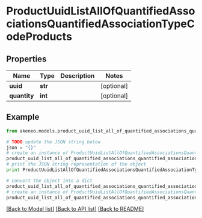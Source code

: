# ProductUuidListAllOfQuantifiedAssociationsQuantifiedAssociationTypeCodeProducts


## Properties
Name | Type | Description | Notes
------------ | ------------- | ------------- | -------------
**uuid** | **str** |  | [optional] 
**quantity** | **int** |  | [optional] 

## Example

```python
from akeneo.models.product_uuid_list_all_of_quantified_associations_quantified_association_type_code_products import ProductUuidListAllOfQuantifiedAssociationsQuantifiedAssociationTypeCodeProducts

# TODO update the JSON string below
json = "{}"
# create an instance of ProductUuidListAllOfQuantifiedAssociationsQuantifiedAssociationTypeCodeProducts from a JSON string
product_uuid_list_all_of_quantified_associations_quantified_association_type_code_products_instance = ProductUuidListAllOfQuantifiedAssociationsQuantifiedAssociationTypeCodeProducts.from_json(json)
# print the JSON string representation of the object
print ProductUuidListAllOfQuantifiedAssociationsQuantifiedAssociationTypeCodeProducts.to_json()

# convert the object into a dict
product_uuid_list_all_of_quantified_associations_quantified_association_type_code_products_dict = product_uuid_list_all_of_quantified_associations_quantified_association_type_code_products_instance.to_dict()
# create an instance of ProductUuidListAllOfQuantifiedAssociationsQuantifiedAssociationTypeCodeProducts from a dict
product_uuid_list_all_of_quantified_associations_quantified_association_type_code_products_form_dict = product_uuid_list_all_of_quantified_associations_quantified_association_type_code_products.from_dict(product_uuid_list_all_of_quantified_associations_quantified_association_type_code_products_dict)
```
[[Back to Model list]](../README.md#documentation-for-models) [[Back to API list]](../README.md#documentation-for-api-endpoints) [[Back to README]](../README.md)


